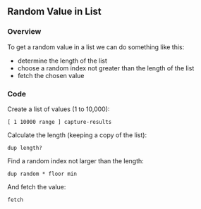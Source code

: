 ## Random Value in List

### Overview

To get a random value in a list we can do something like this:

* determine the length of the list
* choose a random index not greater than the length of the list
* fetch the chosen value

### Code

Create a list of values (1 to 10,000):

    [ 1 10000 range ] capture-results

Calculate the length (keeping a copy of the list):

    dup length?

Find a random index not larger than the length:

    dup random * floor min

And fetch the value:

    fetch
